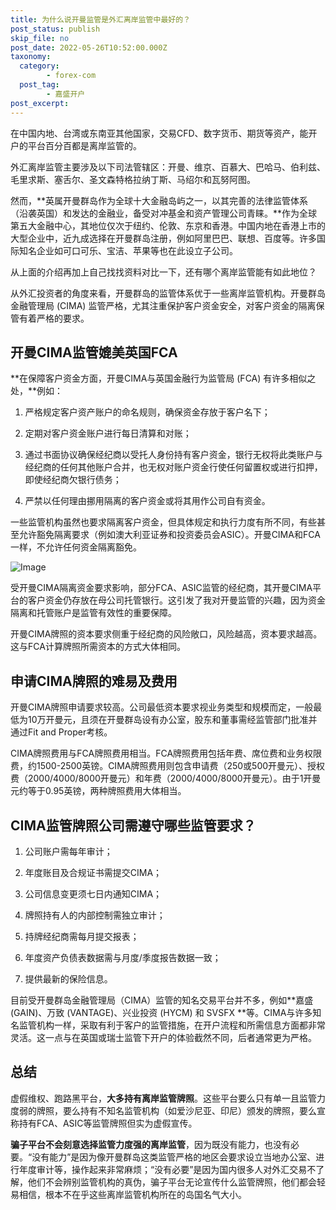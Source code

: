 ```yaml
---
title: 为什么说开曼监管是外汇离岸监管中最好的？
post_status: publish
skip_file: no
post_date: 2022-05-26T10:52:00.000Z
taxonomy:
  category:
        - forex-com
  post_tag:
        - 嘉盛开户
post_excerpt: 
---
```

在中国内地、台湾或东南亚其他国家，交易CFD、数字货币、期货等资产，能开户的平台百分百都是离岸监管的。

外汇离岸监管主要涉及以下司法管辖区：开曼、维京、百慕大、巴哈马、伯利兹、毛里求斯、塞舌尔、圣文森特格拉纳丁斯、马绍尔和瓦努阿图。

然而，**英属开曼群岛作为全球十大金融岛屿之一，以其完善的法律监管体系（沿袭英国）和发达的金融业，备受对冲基金和资产管理公司青睐。**作为全球第五大金融中心，其地位仅次于纽约、伦敦、东京和香港。中国内地在香港上市的大型企业中，近九成选择在开曼群岛注册，例如阿里巴巴、联想、百度等。许多国际知名企业如可口可乐、宝洁、苹果等也在此设立子公司。

从上面的介绍再加上自己找找资料对比一下，还有哪个离岸监管能有如此地位？

从外汇投资者的角度来看，开曼群岛的监管体系优于一些离岸监管机构。开曼群岛金融管理局 (CIMA) 监管严格，尤其注重保护客户资金安全，对客户资金的隔离保管有着严格的要求。

## 开曼CIMA监管媲美英国FCA

**在保障客户资金方面，开曼CIMA与英国金融行为监管局 (FCA) 有许多相似之处，**例如：

1. 严格规定客户资产账户的命名规则，确保资金存放于客户名下；

1. 定期对客户资金账户进行每日清算和对账；

1. 通过书面协议确保经纪商以受托人身份持有客户资金，银行无权将此类账户与经纪商的任何其他账户合并，也无权对账户资金行使任何留置权或进行扣押，即使经纪商欠银行债务；

1. 严禁以任何理由挪用隔离的客户资金或将其用作公司自有资金。

一些监管机构虽然也要求隔离客户资金，但具体规定和执行力度有所不同，有些甚至允许豁免隔离要求（例如澳大利亚证券和投资委员会ASIC）。开曼CIMA和FCA一样，不允许任何资金隔离豁免。

![Image](https://prod-files-secure.s3.us-west-2.amazonaws.com/39ed1227-6d7d-4570-be36-9ccd4a2c4241/bd849744-3fcb-4a37-8312-357962c8f065/image.png?X-Amz-Algorithm=AWS4-HMAC-SHA256&X-Amz-Content-Sha256=UNSIGNED-PAYLOAD&X-Amz-Credential=ASIAZI2LB466UEUW4KU7%2F20250414%2Fus-west-2%2Fs3%2Faws4_request&X-Amz-Date=20250414T101342Z&X-Amz-Expires=3600&X-Amz-Security-Token=IQoJb3JpZ2luX2VjEIr%2F%2F%2F%2F%2F%2F%2F%2F%2F%2FwEaCXVzLXdlc3QtMiJHMEUCIEocjkQ%2FH750Ax75%2BTT3dXEJ3R8FE8HMNW0YhGiXB510AiEA73kK5Ow6%2FWBqRN8yFjW7N%2BfuCojqNxmxdaplA5AbhJ4q%2FwMIExAAGgw2Mzc0MjMxODM4MDUiDGuB01tIOogJISLPyircA%2BxhanQQGY9%2FtBuxJPEOG5mAaBLb3IKPRVU4TnDIEKDKoOVtE%2FlNaUc%2Fe0DvhgVOdtIkeyPHED0x8%2Fgr3AEANB9CL73%2FfPq5bfi%2B3%2BZ%2FunMtk5p1fW3GESI6eaCOSpydFlX7oYlHACazePOb9xgSJF8jPtNvmzNE8Cq0AgbrnE28Y%2BEiMKjEecYKmymJWL%2Bb1Df9BIG3qh1DOMPcJV3g3Q%2B5rO3JZn38RfyFX1BeFSd5Of4WX5FTKWBBy7N4EjKlPRA3cP3lYq3%2FMj%2B9IsFarnodAYXdF2okjQ1E%2BadWnwkBKxznm7ktJf7o2pNuJL68VbtnNYw%2FPcP4UJdGPI7Ds8ijmIaf%2FUsWcv1D9bQzWggkLZHS7JnT55ZeaQNa1E0RiM6R3P%2FNjTS7OuOlj%2FpLIlYQgdEGkni0k7XAp%2FzneCAmcDRuD9fGAcPsgxMtF%2FI4eBYK%2BAsSm2MsJdcpNaA0l17WfjXtI3hz%2BwE8ULGUpJnIF4CTV3QAfgP0q%2F69jISlF0nsaOO3IXWez7JXvbFALNSkghT4IccsAPiZ74Z6eAXaRiwWMnfrWDg%2FkEK4NFuzVa%2BFeYshQXBFFyHbP68r5BrgxQ7YvKGdFpKE6xIFnjPorB%2BqPTCJq5DPUMTdMNi%2B878GOqUB%2FfhumIMzJKe1UeamMbTWX7iTfUdwZiYlLsO3r%2BFDxvzbuMeZZZwLm3NB9yb1LHk4xa%2B4u8izVjSZHuNhoPvhYLfF9hO%2B%2FncD6oykM97W%2FVQ5c%2FKHDelXaaQmrmA3vz5Chkxa2JRizYshw1jHoqyv2%2Fu1Wjqvq36CBb2ryIF0ayGet7v2uwQGHeamkvUUZOcKkezcIRyVTnL%2FTOw3jOCSwRNHyWbi&X-Amz-Signature=e8d9ce996d5eb41c52b4370eaf7cd943e46537d820f98ae3d4def0effb8f954c&X-Amz-SignedHeaders=host&x-id=GetObject)

受开曼CIMA隔离资金要求影响，部分FCA、ASIC监管的经纪商，其开曼CIMA平台的客户资金仍存放在母公司托管银行。这引发了我对开曼监管的兴趣，因为资金隔离和托管账户是监管有效性的重要保障。

开曼CIMA牌照的资本要求侧重于经纪商的风险敞口，风险越高，资本要求越高。这与FCA计算牌照所需资本的方式大体相同。

## **申请CIMA牌照的难易及费用**

开曼CIMA牌照申请要求较高。公司最低资本要求视业务类型和规模而定，一般最低为10万开曼元，且须在开曼群岛设有办公室，股东和董事需经监管部门批准并通过Fit and Proper考核。

CIMA牌照费用与FCA牌照费用相当。FCA牌照费用包括年费、席位费和业务权限费，约1500-2500英镑。CIMA牌照费用则包含申请费（250或500开曼元）、授权费（2000/4000/8000开曼元）和年费（2000/4000/8000开曼元）。由于1开曼元约等于0.95英镑，两种牌照费用大体相当。

## CIMA监管牌照公司需遵守哪些监管要求？

1. 公司账户需每年审计；

1. 年度账目及合规证书需提交CIMA；

1. 公司信息变更须七日内通知CIMA；

1. 牌照持有人的内部控制需独立审计；

1. 持牌经纪商需每月提交报表；

1. 年度资产负债表数据需与月度/季度报告数据一致；

1. 提供最新的保险信息。

目前受开曼群岛金融管理局（CIMA）监管的知名交易平台并不多，例如**嘉盛 (GAIN)、万致 (VANTAGE)、兴业投资 (HYCM) 和 SVSFX **等。CIMA与许多知名监管机构一样，采取有利于客户的监管措施，在开户流程和所需信息方面都非常灵活。这一点与在英国或瑞士监管下开户的体验截然不同，后者通常更为严格。

## 总结

虚假维权、跑路黑平台，**大多持有离岸监管牌照**。这些平台要么只有单一且监管力度弱的牌照，要么持有不知名监管机构（如爱沙尼亚、印尼）颁发的牌照，要么宣称持有FCA、ASIC等监管牌照但实为虚假宣传。

**骗子平台不会刻意选择监管力度强的离岸监管**，因为既没有能力，也没有必要。“没有能力”是因为像开曼群岛这类监管严格的地区会要求设立当地办公室、进行年度审计等，操作起来非常麻烦；“没有必要”是因为国内很多人对外汇交易不了解，他们不会辨别监管机构的真伪，骗子平台无论宣传什么监管牌照，他们都会轻易相信，根本不在乎这些离岸监管机构所在的岛国名气大小。